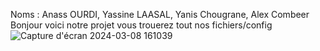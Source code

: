 Noms : Anass OURDI, Yassine LAASAL, Yanis Chougrane, Alex Combeer	
	Bonjour voici notre projet vous trouerez tout nos fichiers/config
		![Capture d'écran 2024-03-08 161039](https://github.com/AnassOurdi/ANSIBLE/assets/105279293/456e6390-4515-4429-b140-5d0d1fd1ec42)
